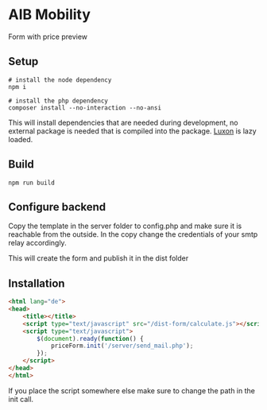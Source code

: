 # AIB Mobility

Form with price preview

## Setup

````shell
# install the node dependency
npm i

# install the php dependency
composer install --no-interaction --no-ansi
````
This will install dependencies that are needed during development, no external package is needed that is compiled into the package. [Luxon](https://www.jsdelivr.com/package/npm/luxon) is lazy loaded.

## Build

````shell
npm run build
````

## Configure backend

Copy the template in the server folder to config.php and make sure it is reachable from the outside. In the copy change the credentials of your smtp relay accordingly.

This will create the form and publish it in the dist folder

## Installation

````html
<html lang="de">
<head>
    <title></title>
    <script type="text/javascript" src="/dist-form/calculate.js"></script>
    <script type="text/javascript">
        $(document).ready(function() {
            priceForm.init('/server/send_mail.php');
        });
    </script>
</head>
</html>
````
If you place the script somewhere else make sure to change the path in the init call.
